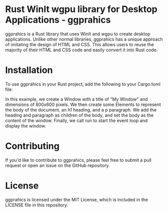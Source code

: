 # Rust WinIt wgpu library for Desktop Applications - ggprahics
ggprahics is a Rust library that uses WinIt and wgpu to create desktop applications. Unlike other normal libraries, ggprahics has a unique approach of imitating the design of HTML and CSS. This allows users to reuse the majority of their HTML and CSS code and easily convert it into Rust code.

# Installation
To use ggprahics in your Rust project, add the following to your Cargo.toml file:

In this example, we create a Window with a title of "My Window" and dimensions of 800x600 pixels. We then create some Elements to represent the body of the document, an h1 heading, and a p paragraph. We add the heading and paragraph as children of the body, and set the body as the content of the window. Finally, we call run to start the event loop and display the window.

# Contributing
If you'd like to contribute to ggprahics, please feel free to submit a pull request or open an issue on the GitHub repository.

# License
ggprahics is licensed under the MIT License, which is included in the LICENSE file in this repository.
